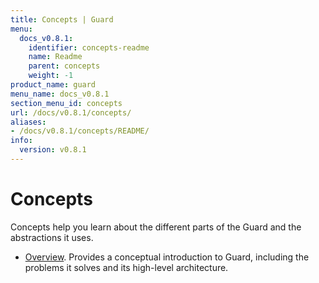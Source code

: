 ```yaml
---
title: Concepts | Guard
menu:
  docs_v0.8.1:
    identifier: concepts-readme
    name: Readme
    parent: concepts
    weight: -1
product_name: guard
menu_name: docs_v0.8.1
section_menu_id: concepts
url: /docs/v0.8.1/concepts/
aliases:
- /docs/v0.8.1/concepts/README/
info:
  version: v0.8.1
---
```


# Concepts

Concepts help you learn about the different parts of the Guard and the abstractions it uses.

- [Overview](/docs/v0.8.1/concepts/overview). Provides a conceptual introduction to Guard, including the problems it solves and its high-level architecture.

